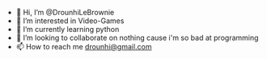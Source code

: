 - 👋 Hi, I’m @DrounhiLeBrownie
- 👀 I’m interested in Video-Games
- 🌱 I’m currently learning python
- 💞️ I’m looking to collaborate on nothing cause i'm so bad at programming
- 📫 How to reach me drounhi@gmail.com

<!---
DrounhiLeBrownie/DrounhiLeBrownie is a ✨ special ✨ repository because its `README.md` (this file) appears on your GitHub profile.
You can click the Preview link to take a look at your changes.
--->
